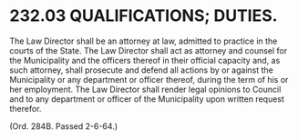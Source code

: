 232.03 QUALIFICATIONS; DUTIES.
==============================

The Law Director shall be an attorney at law, admitted to practice in
the courts of the State. The Law Director shall act as attorney and
counsel for the Municipality and the officers thereof in their official
capacity and, as such attorney, shall prosecute and defend all actions
by or against the Municipality or any department or officer thereof,
during the term of his or her employment. The Law Director shall render
legal opinions to Council and to any department or officer of the
Municipality upon written request therefor.

(Ord. 284B. Passed 2-6-64.)
